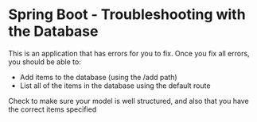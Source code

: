 # Spring Boot - Troubleshooting with the Database 

This is an application that has errors for you to fix. 
Once you fix all errors, you should be able to: 

- Add items to the database (using the /add path) 
- List all of the items in the database using the default route

Check to make sure your model is well structured, and also that you have the correct items specified 
